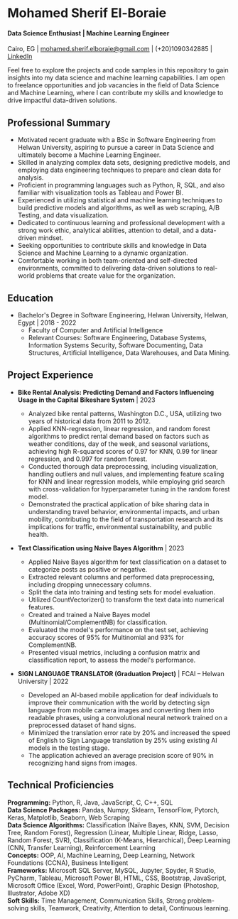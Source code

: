 # Mohamed Sherif El-Boraie

#### Data Science Enthusiast | Machine Learning Engineer

Cairo, EG | mohamed.sherif.elboraie@gmail.com | (+20)1090342885 | [LinkedIn](https://www.linkedin.com/in/mohamed-sherif-elboraie/) 

Feel free to explore the projects and code samples in this repository to gain insights into my data science and machine learning capabilities.
I am open to freelance opportunities and job vacancies in the field of Data Science and Machine Learning, where I can contribute my skills and knowledge to drive impactful data-driven solutions.


## Professional Summary

- Motivated recent graduate with a BSc in Software Engineering from Helwan University, aspiring to pursue a career in Data Science and ultimately become a Machine Learning Engineer.
- Skilled in analyzing complex data sets, designing predictive models, and employing data engineering techniques to prepare and clean data for analysis. 
- Proficient in programming languages such as Python, R, SQL, and also familiar with visualization tools as Tableau and Power BI.
- Experienced in utilizing statistical and machine learning techniques to build predictive models and algorithms, as well as web scraping, A/B Testing, and data visualization.
- Dedicated to continuous learning and professional development with a strong work ethic, analytical abilities, attention to detail, and a data-driven mindset.
- Seeking opportunities to contribute skills and knowledge in Data Science and Machine Learning to a dynamic organization. 
- Comfortable working in both team-oriented and self-directed environments, committed to delivering data-driven solutions to real-world problems that create value for the organization.

## Education

- Bachelor's Degree in Software Engineering, Helwan University, Helwan, Egypt | 2018 - 2022
  - Faculty of Computer and Artificial Intelligence
  - Relevant Courses: Software Engineering, Database Systems, Information Systems Security, Software Documenting, Data Structures, Artificial Intelligence, Data Warehouses, and Data Mining.

## Project Experience

- **Bike Rental Analysis: Predicting Demand and Factors Influencing Usage in the Capital Bikeshare System** | 2023
  - Analyzed bike rental patterns, Washington D.C., USA, utilizing two years of historical data from 2011 to 2012.
  - Applied KNN-regression, linear regression, and random forest algorithms to predict rental demand based on factors such as weather conditions, day of the week, and seasonal variations, achieving high R-squared scores of 0.97 for KNN, 0.99 for linear regression, and 0.997 for random forest.
  - Conducted thorough data preprocessing, including visualization, handling outliers and null values, and implementing feature scaling for KNN and linear regression models, while employing grid search with cross-validation for hyperparameter tuning in the random forest model.
  - Demonstrated the practical application of bike sharing data in understanding travel behavior, environmental impacts, and urban mobility, contributing to the field of transportation research and its implications for traffic, environmental sustainability, and public health.

- **Text Classification using Naive Bayes Algorithm** | 2023
  - Applied Naive Bayes algorithm for text classification on a dataset to categorize posts as positive or negative.
  - Extracted relevant columns and performed data preprocessing, including dropping unnecessary columns.
  - Split the data into training and testing sets for model evaluation.
  - Utilized CountVectorizer() to transform the text data into numerical features.
  - Created and trained a Naive Bayes model (Multinomial/ComplementNB) for classification.
  - Evaluated the model's performance on the test set, achieving accuracy scores of 95% for Multinomial and 93% for ComplementNB.
  - Presented visual metrics, including a confusion matrix and classification report, to assess the model's performance.

- **SIGN LANGUAGE TRANSLATOR (Graduation Project)** | FCAI – Helwan University | 2022
  - Developed an AI-based mobile application for deaf individuals to improve their communication with the world by detecting sign language from mobile camera images and converting them into readable phrases, using a convolutional neural network trained on a preprocessed dataset of hand signs.
  - Minimized the translation error rate by 20% and increased the speed of English to Sign Language translation by 25% using existing AI models in the testing stage.
  - The application achieved an average precision score of 90% in recognizing hand signs from images.

## Technical Proficiencies

**Programming:**   Python, R, Java, JavaScript, C, C++, SQL  
**Data Science Packages:**   Pandas, Numpy, Sklearn, TensorFlow, Pytorch, Keras, Matplotlib, Seaborn, Web Scraping  
**Data Science Algorithms:**   Classification (Naïve Bayes, KNN, SVM, Decision Tree, Random Forest), Regression (Linear, Multiple Linear, Ridge, Lasso, Random Forest, SVR), Classification (K-Means, Hierarchical), Deep Learning (CNN, Transfer Learning), Reinforcement Learning  
**Concepts:**   OOP, AI, Machine Learning, Deep Learning, Network Foundations (CCNA), Business Intelligent  
**Frameworks:**   Microsoft SQL Server, MySQL, Jupyter, Spyder, R Studio, PyCharm, Tableau, Microsoft Power BI, HTML, CSS, Bootstrap, JavaScript, Microsoft Office (Excel, Word, PowerPoint), Graphic Design (Photoshop, Illustrator, Adobe XD)  
**Soft Skills:**   Time Management, Communication Skills, Strong problem-solving skills, Teamwork, Creativity, Attention to detail, Continuous learning.
